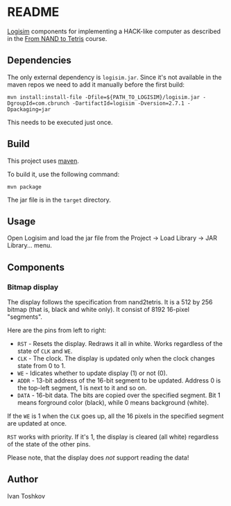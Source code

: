 # README

[Logisim](http://www.cburch.com/logisim/index.html) components for implementing a HACK-like computer as described in the [From NAND to Tetris](http://nand2tetris.org/) course.

## Dependencies
The only external dependency is `logisim.jar`. Since it's not available in the maven repos we need to add it manually before the first build:

    mvn install:install-file -Dfile=${PATH_TO_LOGISIM}/logisim.jar -DgroupId=com.cbrunch -DartifactId=logisim -Dversion=2.7.1 -Dpackaging=jar

This needs to be executed just once.

## Build
This project uses [maven](https://maven.apache.org/).

To build it, use the following command:

    mvn package

The jar file is in the `target` directory.

## Usage
Open Logisim and load the jar file from the Project -> Load Library -> JAR Library... menu.

## Components

### Bitmap display
The display follows the specification from nand2tetris. It is a 512 by 256 bitmap (that is, black and white only). It consist of 8192 16-pixel "segments".

Here are the pins from left to right:

* `RST` - Resets the display. Redraws it all in white. Works regardless of the state of `CLK` and `WE`.
* `CLK` - The clock. The display is updated only when the clock changes state from 0 to 1.
* `WE` - Idicates whether to update display (1) or not (0).
* `ADDR` - 13-bit address of the 16-bit segment to be updated. Address 0 is the top-left segment, 1 is next to it and so on.
* `DATA` - 16-bit data. The bits are copied over the specified segment. Bit 1 means forground color (black), while 0 means background (white).

If the `WE` is 1 when the `CLK` goes up, all the 16 pixels in the specified segment are updated at once.

`RST` works with priority. If it's 1, the display is cleared (all white) regardless of the state of the other pins.

Please note, that the display does *not* support reading the data!

## Author

Ivan Toshkov
